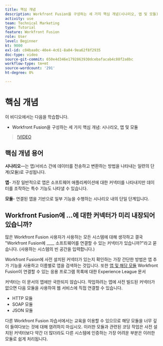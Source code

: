 ```yaml
---
title: 핵심 개념
description: Workfront Fusion을 구성하는 세 가지 핵심 개념(시나리오, 앱 및 모듈)을 [!DNL Adobe Workfront Fusion].
activity: use
team: Technical Marketing
type: Tutorial
feature: Workfront Fusion
role: User
level: Beginner
kt: 9000
exl-id: c04baa0c-40e4-4c61-8a04-9ea62f8f2935
doc-type: video
source-git-commit: 650e4d346e1792863930dcebafacab4c88f2a8bc
workflow-type: tm+mt
source-wordcount: '291'
ht-degree: 0%

---
```


# 핵심 개념

이 비디오에서는 다음을 학습합니다.

* Workfront Fusion을 구성하는 세 가지 핵심 개념: 시나리오, 앱 및 모듈

>[!VIDEO](https://video.tv.adobe.com/v/335260/?quality=12&learn=on)

## 핵심 개념 용어

**시나리오**—는 앱/서비스 간에 데이터를 전송하고 변환하는 방법을 나타내는 일련의 단계(모듈)로 구성됩니다.

**앱**- 가장 일반적으로 앱은 소프트웨어 애플리케이션에 대한 커넥터를 나타내지만 데이터를 조작하는 특수 기능도 나타낼 수 있습니다.

**모듈**- 연결된 앱을 기반으로 일부 기능을 수행하는 시나리오 내의 단일 단계입니다.

## Workfront Fusion에 ...에 대한 커넥터가 미리 내장되어 있습니까?

많은 Workfront Fusion 사용자가 사용하는 모든 시스템에 대해 생각하고 결국 &quot;Workfront Fusion에 ____ 소프트웨어를 연결할 수 있는 커넥터가 있습니까?&quot;라고 묻습니다. (사용하는 시스템의 빈 공간을 입력합니다.)

Workfront Fusion에 사전 설치된 커넥터가 있는지 확인하는 가장 간단한 방법은 앱 추가 기능을 사용하고 이름별로 앱을 검색하는 것입니다. 또한 [앱 및 해당 모듈](https://experienceleague.adobe.com/docs/workfront/using/adobe-workfront-fusion/fusion-apps-and-modules/apps-and-their-modules.html?lang=en) Workfront Fusion이 연결할 수 있는 응용 프로그램 목록에 대한 Experience League 문서

커넥터는 이 문서의 앱에만 국한되지 않습니다. 작업하려는 앱에 사전 빌드된 커넥터가 없으면 다음 모듈을 사용하여 웹 서비스에 직접 연결할 수 있습니다.

* HTTP 모듈
* SOAP 모듈
* JSON 모듈

다른 Workfront Fusion 자습서에서는 교육을 이용할 수 있으므로 해당 모듈을 너무 깊이 들여다보는 것에 대해 염려하지 마십시오. 이러한 모듈과 관련된 코딩 작업은 사전 설치된 커넥터보다 약간 더 많더라도 다른 시스템에 인증하는 가장 어려운 부분은 이러한 모듈로 쉽게 처리됩니다.
